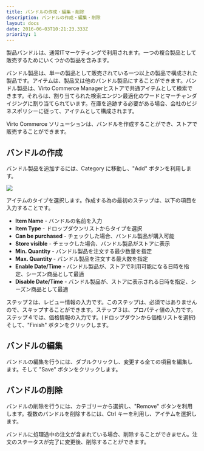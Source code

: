 ```yaml
---
title: バンドルの作成・編集・削除
description: バンドルの作成・編集・削除
layout: docs
date: 2016-06-03T10:21:23.333Z
priority: 1
---
```

製品バンドルは、通常ITマーケティングで利用されます。一つの複合製品として販売するためにいくつかの製品を含みます。

バンドル製品は、単一の製品として販売されている一つ以上の製品で構成された製品です。アイテムは、製品又は他のバンドル製品にすることができます。バンドル製品は、Virto Commerce Managerとストアで共通アイテムとして検索できます。それらは、割り当てられた検索エンジン最適化のワードとマーチャンダイジングに割り当てられています。在庫を追跡する必要がある場合、会社のビジネスポリシーに従って、アイテムとして構成されます。

Virto Commerce ソリューションは、バンドルを作成することができ、ストアで販売することができます。

## バンドルの作成

バンドル製品を追加するには、Category に移動し、"Add" ボタンを利用します。

![](../../../../../assets/images/docs/038-bundle-add-button.PNG)

アイテムのタイプを選択します。作成する為の最初のステップは、以下の項目を入力することです。

* **Item Name** - バンドルの名前を入力
* **Item Type** - ドロップダウンリストからタイプを選択
* **Can be purchased** - チェックした場合、バンドル製品が購入可能
* **Store visible** - チェックした場合、バンドル製品がストアに表示
* **Min. Quantity** - バンドル製品を注文する最少数量を指定
* **Max. Quantity** - バンドル製品を注文する最大数を指定
* **Enable Date/Time** - バンドル製品が、ストアで利用可能になる日時を指定、シーズン商品として最適
* **Disable Date/Time** - バンドル製品が、ストアに表示される日時を指定、シーズン商品として最適

ステップ２は、レビュー情報の入力です。このステップは、必須ではありませんので、スキップすることができます。ステップ３は、プロパティ値の入力です。ステップ４では、価格情報の入力です。(ドロップダウンから価格リストを選択) そして、"Finish" ボタンをクリックします。

## バンドルの編集

バンドルの編集を行うには、ダブルクリックし、変更する全ての項目を編集します。そして "Save" ボタンをクリックします。

## バンドルの削除

バンドルの削除を行うには、カテゴリーから選択し、"Remove" ボタンを利用します。複数のバンドルを削除するには、Ctrl キーを利用し、アイテムを選択します。

バンドルに処理途中の注文が含まれている場合、削除することができません。注文のステータスが完了に変更後、削除することができます。